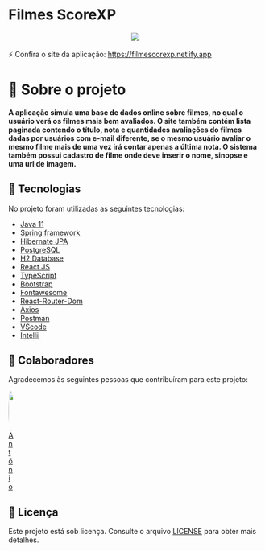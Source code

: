 # Filmes ScoreXP

<div align='center'>
  <img src='https://github.com/antonioarjpi/Filmes-scoreXP/blob/main/frontend/src/assets/img/filmesscore.gif'/>
</div>
<br />
⚡ Confira o site da aplicação: <a href="https://filmescorexp.netlify.app" target="_blank">https://filmescorexp.netlify.app </a>

# 📄 Sobre o projeto
#### A aplicação simula uma base de dados online sobre filmes, no qual o usuário verá os filmes mais bem avaliados. O site também contém lista paginada contendo o título, nota e quantidades avaliações do filmes dadas por usuários com e-mail diferente, se o mesmo usuário avaliar o mesmo filme mais de uma vez irá contar apenas a última nota. O sistema também possui cadastro de filme onde deve inserir o nome, sinopse e uma url de imagem.

## 🚀 Tecnologias
  No projeto foram utilizadas as seguintes tecnologias:
  
* [Java 11](https://www.oracle.com/br/java/)
* [Spring framework](https://spring.io/)
* [Hibernate JPA](https://hibernate.org/)
* [PostgreSQL](https://www.postgresql.org/)
* [H2 Database](https://www.h2database.com/html/main.html)
* [React JS](https://pt-br.reactjs.org/)
* [TypeScript](https://www.typescriptlang.org/)
* [Bootstrap](https://getbootstrap.com/)
* [Fontawesome](https://fontawesome.com/)
* [React-Router-Dom](https://v5.reactrouter.com/web/guides/quick-start)
* [Axios](https://axios-http.com/docs/intro)
* [Postman](https://www.postman.com/vs)
* [VScode](https://code.visualstudio.com/)
* [Intellij](intellij)

## 🤝 Colaboradores
Agradecemos às seguintes pessoas que contribuíram para este projeto:
<div align="left" style="width:10px">
  <div>
    <kbd>
      <a href="https://github.com/antonioarjpi/Filmes-scoreXP"><img src="https://avatars.githubusercontent.com/u/89957734?v=4" height="auto" width="80" style="border-radius:50%" /></a>
    </kbd>
  </div>
  <a margin="10px" href="https://github.com/antonioarjpi"><label>Antônio</label></a>
</div>

## 📝 Licença
Este projeto está sob licença. Consulte o arquivo <a href="https://github.com/antonioarjpi/Painel-Covid19/blob/main/LICENSE">LICENSE</a> para obter mais detalhes.
